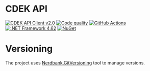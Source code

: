 # CDEK API

[![CDEK API Client v2.0](https://img.shields.io/badge/cdek%20api-v2.0-%2300B33C)](https://api-docs.cdek.ru/29923741.html)
[![Code quality](https://img.shields.io/codefactor/grade/github/yallie/CdekSdk)](https://www.codefactor.io/repository/github/yallie/CdekSdk)
[![GitHub Actions](https://img.shields.io/endpoint.svg?url=https%3A%2F%2Factions-badge.atrox.dev%2Fyallie%2FCdekSdk%2Fbadge&label=build&logo=none)](https://actions-badge.atrox.dev/yallie/CdekSdk/goto)
[![.NET Framework 4.62](https://img.shields.io/badge/.net-v4.62-yellow)](https://www.microsoft.com/ru-RU/download/details.aspx?id=53321)
[![NuGet](https://img.shields.io/nuget/v/CdekSdk.svg)](https://nuget.org/packages/CdekSdk)

# Versioning

The project uses [Nerdbank.GitVersioning](https://github.com/dotnet/Nerdbank.GitVersioning) tool to manage versions.
